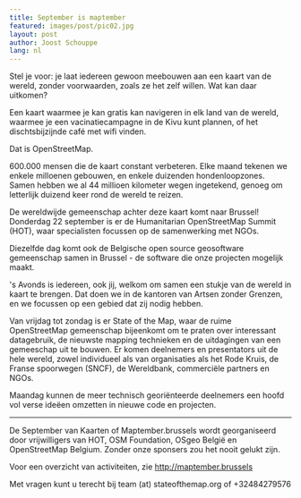 ```yaml
---
title: September is maptember
featured: images/post/pic02.jpg
layout: post
author: Joost Schouppe
lang: nl
---
```


Stel je voor: je laat iedereen gewoon meebouwen aan een kaart van de wereld, zonder voorwaarden, zoals ze het zelf willen. Wat kan daar uitkomen?

Een kaart waarmee je kan gratis kan navigeren in elk land van de wereld, waarmee je een vacinatiecampagne in de Kivu kunt plannen, of het dischtsbijzijnde café met wifi vinden.

Dat is OpenStreetMap.

600.000 mensen die de kaart constant verbeteren. Elke maand tekenen we enkele milloenen gebouwen, en enkele duizenden hondenloopzones. Samen hebben we al 44 millioen kilometer wegen ingetekend, genoeg om letterlijk duizend keer rond de wereld te reizen. 

De wereldwijde gemeenschap achter deze kaart komt naar Brussel! Donderdag 22 september is er de Humanitarian OpenStreetMap Summit (HOT), waar specialisten focussen op de samenwerking met NGOs.

Diezelfde dag komt ook de Belgische open source geosoftware gemeenschap samen in Brussel - de software die onze projecten mogelijk maakt.

 

's Avonds is iedereen, ook jij, welkom om samen een stukje van de wereld in kaart te brengen. Dat doen we in de kantoren van Artsen zonder Grenzen, en we focussen op een gebied dat zij nodig hebben.

 

Van vrijdag tot zondag is er State of the Map, waar de ruime OpenStreetMap gemeenschap bijeenkomt om te praten over interessant datagebruik, de nieuwste mapping technieken en de uitdagingen van een gemeeschap uit te bouwen. Er komen deelnemers en presentators uit de hele wereld, zowel individueel als van organisaties als het Rode Kruis, de Franse spoorwegen (SNCF), de Wereldbank, commerciële partners en NGOs.

 

Maandag kunnen de meer technisch georiënteerde deelnemers een hoofd vol verse ideëen omzetten in nieuwe code en projecten.

---

De September van Kaarten of Maptember.brussels wordt georganiseerd door vrijwilligers van HOT, OSM Foundation, OSgeo België en OpenStreetMap Belgium. Zonder onze sponsers zou het nooit gelukt zijn.

 

Voor een overzicht van activiteiten, zie http://maptember.brussels

Met vragen kunt u terecht bij team (at) stateofthemap.org of +32484279576
